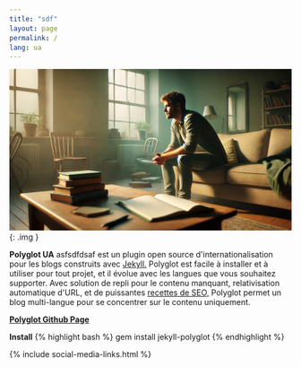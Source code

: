 ```yaml
---
title: "sdf"
layout: page
permalink: /
lang: ua
---
```


![Alt text](/assets/images/tmp.png){: .img }

<p class="message">
  <b>Polyglot UA</b> asfsdfdsaf est un plugin open source d'internationalisation pour les blogs construits avec <a href="http://jekyllrb.com">Jekyll.</a> Polyglot est facile à installer et à utiliser pour tout projet, et il évolue avec les langues que vous souhaitez supporter. Avec solution de repli pour le contenu manquant, relativisation automatique d'URL, et de puissantes <a href="{{site.baseurl}}/seo/">recettes de SEO,</a> Polyglot permet un blog multi-langue pour se concentrer sur le contenu uniquement.
</p>

[**Polyglot Github Page**](https://github.com/untra/polyglot)

**Install**
{% highlight bash %}
gem install jekyll-polyglot
{% endhighlight %}

<i class="fab fa-twitter-square" style="font-size: 48px; color: #1da1f2;"></i>

{% include social-media-links.html %}
